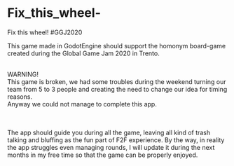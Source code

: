 # Fix_this_wheel-
Fix this wheel! #GGJ2020

This game made in GodotEngine should support the homonym board-game created during the Global Game Jam 2020 in Trento.
<br><br>

WARNING!<br>
This game is broken, we had some troubles during the weekend turning our team from 5 to 3 people and creating the need to change
 our idea for timing reasons.<br>
Anyway we could not manage to complete this app.
<br><br><br>

The app should guide you during all the game, leaving all kind of trash talking and bluffing as the fun part of F2F experience.
By the way, in reality the app struggles even managing rounds, I will update it during the next months in my free time so 
that the game can be properly enjoyed.
